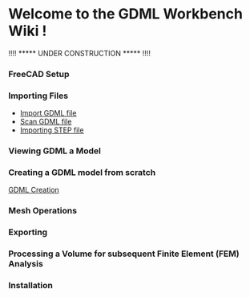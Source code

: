 # Welcome to the GDML Workbench Wiki !

!!!! ***** UNDER CONSTRUCTION ***** !!!!

### FreeCAD Setup

### Importing Files

* [Import GDML file](https//github.com/KeithSloan/GDML/wiki/import.md)
* [Scan GDML file](https//github.com/KeithSloan/GDML/wiki/scan.md)
* [Importing STEP file](https//github.com/KeithSloan/GDML/wiki/importSTEP.md)

### Viewing GDML a Model

### Creating a GDML model from scratch

[GDML Creation](https://github.com/KeithSloan/GDML/wiki/GDMLModelCreation.md)

### Mesh Operations

### Exporting

### Processing a Volume for subsequent Finite Element (FEM) Analysis 


### Installation
